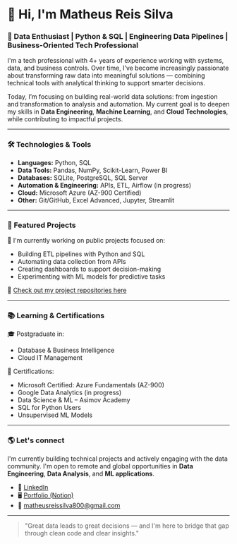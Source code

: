 # 👋 Hi, I'm Matheus Reis Silva

### 🧠 Data Enthusiast | Python & SQL | Engineering Data Pipelines | Business-Oriented Tech Professional

I'm a tech professional with 4+ years of experience working with systems, data, and business controls. Over time, I’ve become increasingly passionate about transforming raw data into meaningful solutions — combining technical tools with analytical thinking to support smarter decisions.

Today, I’m focusing on building real-world data solutions: from ingestion and transformation to analysis and automation. My current goal is to deepen my skills in **Data Engineering**, **Machine Learning**, and **Cloud Technologies**, while contributing to impactful projects.

---

### 🛠️ Technologies & Tools

- **Languages:** Python, SQL  
- **Data Tools:** Pandas, NumPy, Scikit-Learn, Power BI  
- **Databases:** SQLite, PostgreSQL, SQL Server  
- **Automation & Engineering:** APIs, ETL, Airflow (in progress)  
- **Cloud:** Microsoft Azure (AZ-900 Certified)  
- **Other:** Git/GitHub, Excel Advanced, Jupyter, Streamlit

---

### 📂 Featured Projects

🚧 I'm currently working on public projects focused on:
- Building ETL pipelines with Python and SQL
- Automating data collection from APIs
- Creating dashboards to support decision-making
- Experimenting with ML models for predictive tasks

📌 [Check out my project repositories here](https://github.com/mathreiss04?tab=repositories)

---

### 📚 Learning & Certifications

🎓 Postgraduate in:
- Database & Business Intelligence  
- Cloud IT Management  

🏅 Certifications:
- Microsoft Certified: Azure Fundamentals (AZ-900)
- Google Data Analytics (in progress)
- Data Science & ML – Asimov Academy
- SQL for Python Users
- Unsupervised ML Models

---

### 🌎 Let's connect

I'm currently building technical projects and actively engaging with the data community. I'm open to remote and global opportunities in **Data Engineering**, **Data Analysis**, and **ML applications**.

- 🔗 [LinkedIn](https://www.linkedin.com/in/matheusreis-silva)
- 🖥️ [Portfolio (Notion)](https://notion.link.placeholder)
- 📧 matheusreissilva800@gmail.com

---

> "Great data leads to great decisions — and I'm here to bridge that gap through clean code and clear insights."
